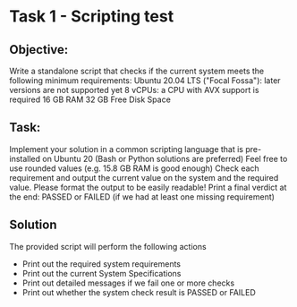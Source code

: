 # Task 1 - Scripting test

## Objective:
Write a standalone script that checks if the current system meets the following minimum requirements:
Ubuntu 20.04 LTS ("Focal Fossa"): later versions are not supported yet
8 vCPUs: a CPU with AVX support is required
16 GB RAM
32 GB Free Disk Space

## Task:
Implement your solution in a common scripting language that is pre-installed on Ubuntu 20 (Bash or Python solutions are preferred)
Feel free to use rounded values (e.g. 15.8 GB RAM is good enough)
Check each requirement and output the current value on the system and the required value. Please format the output to be easily
readable!
Print a final verdict at the end: PASSED or FAILED (if we had at least one missing requirement)

## Solution 
The provided script will perform the following actions

- Print out the required system requirements
- Print out the current System Specifications 
- Print out detailed messages if we fail one or more checks
- Print out whether the system check result is PASSED or FAILED
